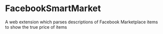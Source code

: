 # FacebookSmartMarket
A web extension which parses descriptions of Facebook Marketplace items to show the true price of items

